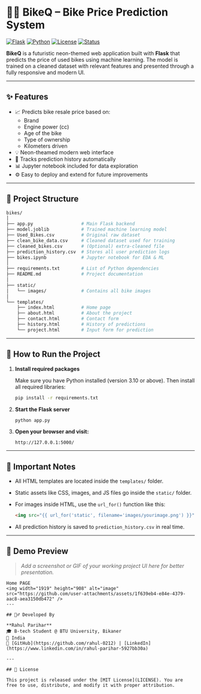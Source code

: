 # 🚴‍♂️ BikeQ – Bike Price Prediction System

[![Flask](https://img.shields.io/badge/Built%20with-Flask-blue.svg)](https://flask.palletsprojects.com/)
[![Python](https://img.shields.io/badge/Python-3.10+-brightgreen.svg)](https://www.python.org/)
[![License](https://img.shields.io/badge/License-MIT-yellow.svg)]()
[![Status](https://img.shields.io/badge/Status-Active-green.svg)]()

**BikeQ** is a futuristic neon-themed web application built with **Flask** that predicts the price of used bikes using machine learning. The model is trained on a cleaned dataset with relevant features and presented through a fully responsive and modern UI.

---

## ✨ Features

- 📈 Predicts bike resale price based on:
  - Brand
  - Engine power (cc)
  - Age of the bike
  - Type of ownership
  - Kilometers driven
- 💡 Neon-theamed modern web interface
- 📑 Tracks prediction history automatically
- 📊 Jupyter notebook included for data exploration
- ⚙️ Easy to deploy and extend for future improvements

---

## 📁 Project Structure

```bash
bikes/
│
├── app.py                  # Main Flask backend
├── model.joblib            # Trained machine learning model
├── Used_Bikes.csv          # Original raw dataset
├── clean_bike_data.csv     # Cleaned dataset used for training
├── cleaned_bikes.csv       # (Optional) extra-cleaned file
├── prediction_history.csv  # Stores all user prediction logs
├── bikes.ipynb             # Jupyter notebook for EDA & ML
│
├── requirements.txt        # List of Python dependencies
├── README.md               # Project documentation
│
├── static/
│   └── images/             # Contains all bike images
│
└── templates/
    ├── index.html          # Home page
    ├── about.html          # About the project
    ├── contact.html        # Contact form
    ├── history.html        # History of predictions
    └── project.html        # Input form for prediction
```

---

## 🚀 How to Run the Project

1. **Install required packages**

   Make sure you have Python installed (version 3.10 or above). Then install all required libraries:

   ```bash
   pip install -r requirements.txt
   ```

2. **Start the Flask server**

   ```bash
   python app.py
   ```

3. **Open your browser and visit:**

   ```
   http://127.0.0.1:5000/
   ```

---

## 📌 Important Notes

- All HTML templates are located inside the `templates/` folder.
- Static assets like CSS, images, and JS files go inside the `static/` folder.
- For images inside HTML, use the `url_for()` function like this:

  ```html
  <img src="{{ url_for('static', filename='images/yourimage.png') }}" alt="Bike Image">
  ```

- All prediction history is saved to `prediction_history.csv` in real time.

---

## 🌄 Demo Preview

> _Add a screenshot or GIF of your working project UI here for better presentation._

```
Home PAGE
<img width="1919" height="908" alt="image" src="https://github.com/user-attachments/assets/1f639eb4-e84e-4379-aac8-aea3150db472" />
---

## 🙋‍♂️ Developed By

**Rahul Parihar**  
🎓 B-tech Student @ BTU University, Bikaner
📍 India  
🔗 [GitHub](https://github.com/rahul-0212) | [LinkedIn](https://www.linkedin.com/in/rahul-parihar-5927bb30a)

---

## 📃 License

This project is released under the [MIT License](LICENSE). You are free to use, distribute, and modify it with proper attribution.
